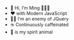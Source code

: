 - 👋 Hi, I’m Ming 👨🏻‍💻 
- ❤️  with Modern JavaScript
- 🦹🏻  I'm an enemy of JQuery
- ☕️  Continuously caffeinated
- 🦎  is my spirit animal

